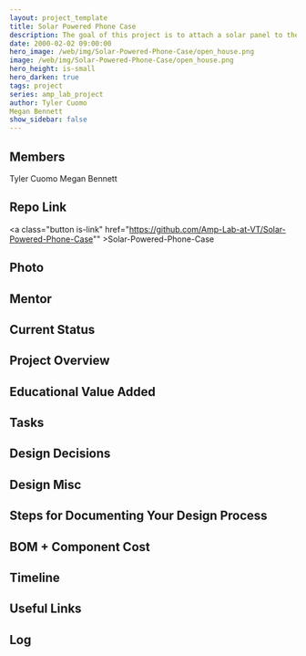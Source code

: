 ```yaml
---
layout: project_template
title: Solar Powered Phone Case
description: The goal of this project is to attach a solar panel to the back of an iPhone case that is sufficient enough to charge the phone.
date: 2000-02-02 09:00:00
hero_image: /web/img/Solar-Powered-Phone-Case/open_house.png
image: /web/img/Solar-Powered-Phone-Case/open_house.png
hero_height: is-small
hero_darken: true
tags: project
series: amp_lab_project
author: Tyler Cuomo
Megan Bennett
show_sidebar: false
---
```




## Members
Tyler Cuomo
Megan Bennett

## Repo Link
<a class="button is-link" href="https://github.com/Amp-Lab-at-VT/Solar-Powered-Phone-Case"" >Solar-Powered-Phone-Case</a>

## Photo

## Mentor

## Current Status

## Project Overview


## Educational Value Added


## Tasks

## Design Decisions

## Design Misc

## Steps for Documenting Your Design Process

## BOM + Component Cost

## Timeline

## Useful Links

## Log
            